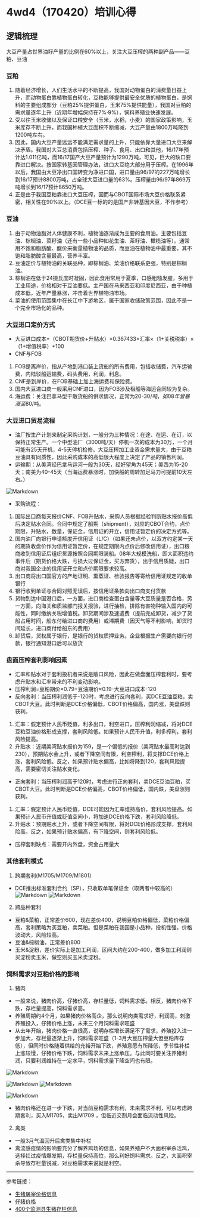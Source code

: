 # 4wd4（170420）培训心得
## 逻辑梳理
大豆产量占世界油籽产量的比例在60%以上，关注大豆压榨的两种副产品——豆粕、豆油
### 豆粕
1. 随着经济增长，人们生活水平的不断提高，我国对动物蛋白的消费量日益上升，而动物蛋白靠植物蛋白转化，豆粕能够提供最安全优质的植物蛋白，是饲料的主要组成部分（豆粕25%提供蛋白，玉米75%提供能量），我国对豆粕的需求量逐年上升（近期年增幅保持在7%·9%），饲料养殖业快速发展。
2. 受以往玉米收储以及保证口粮安全（玉米，水稻，小麦）的国家政策影响，玉米库存不断上升，而我国种植大豆面积不断缩减，大豆产量由1800万吨降到1200吨左右。
3. 因此，国内大豆产量远远不能满足需求量的上升，只能依靠大量进口大豆来解决矛盾。我国对大豆总消费包括压榨、种子、食用、出口和其他，16/17年预计达1.011亿吨，而16/17国产大豆产量预计为1290万吨，可见，巨大的缺口要靠进口解决。按国家转基因管理办法，进口大豆绝大部分用于压榨。在1996年以后，我国由大豆净出口国转变为净进口国，进口量由96/97的227万吨增长到16/17预计8800万吨，占全球大豆进口量的63%。压榨量由96/97年869万吨增长到16/17预计8650万吨。
4. 正是由于我国豆粕靠进口大豆压榨，因而与CBOT国际市场大豆价格联系紧密，相关性在90%以上。（DCE豆一标的的是国产非转基因大豆，不作参考）
### 豆油
1. 由于动物油脂对人体健康不利，植物油逐渐成为主要的食用油。主要包括豆油、棕榈油、菜籽油（还有一些小品种如花生油、茶籽油、橄榄油等）。通常用不饱和脂肪酸、酸价来衡量植物油的品质，而豆油在植物油中最重要，其不饱和脂肪酸含量最高，营养丰富。
2. 豆油定价与植物油的关联品种，即棕榈油、菜油价格联系更强，特别是棕榈油。
3. 棕榈油在低于24摄氏度时凝固，因此食用常用于夏季，口感粗糙发腥，多用于工业用途，价格相对于豆油要低。主产国在马来西亚和印度尼西亚，由于种植成本低，近年产量暴涨，冲击着世界植物油市场。
4. 菜油的使用范围集中在长江中下游地区，属于国家收储政策范围，因此不是一个完全市场化的品种。
### 大豆进口定价方式
- 大豆进口成本=（CBOT期货价+升贴水）×0.367433×汇率×（1+关税税率）×（1+增值税率）+100
- CNF与FOB
1. FOB是离岸价，指从产地到港口装上货船的所有费用，包括收储费，汽车运输费，内陆驳船运输费，码头费用，利润，利息。
2. CNF是到岸价，在FOB基础上加上海运费和保险费。
3. 国内大豆进口商一般采用CNF进口，因为FOB涉及租船等海运合同较为复杂。
4. 海运费：关注巴拿马型干散货船的供求情况，正常为20-30$/吨，如08年曾暴涨至80$/吨。

### 大豆进口贸易流程
- 油厂按生产计划来制定采购计划，一般分为三种情况：在途、在运、在订，以保持正常生产。一个中型油厂（3000吨/天）停机一次的成本为30万，一个月可能有25天开机，4-5天停机检修。大豆压榨加工业资金需求量大，由于豆粕豆油具有同质性，因此采购成本的高低很大程度上决定了产品的销售利润。
- 运输期：从美湾经巴拿马运河一般为30天，经好望角为45天；美西为15-20天；南美为40-45天（当海运费暴涨时，加快船的周转加足马力可提前10天左右。）

![Markdown](http://i1.piimg.com/591986/f9a02a23d49684f4.png)

- 采购流程：
1. 国际出口商每天报价CNF、FOB升贴水，采购人员根据经验判断贴水报价高低后决定贴水合同。合同中规定了船期（shipment），对应的CBOT合约，点价期限，升贴水，数量，保证金，信用证的开立，信用证暂定价的决定方式等。
2. 国内油厂向银行申请额度开信用证（L/C）（如果还未点价，以双方约定某一天的期货收盘价作为信用证暂定价，在规定期限内点价后修改信用证），出口粮商收到信用证后组织货源按照合同期限装船。08年大规模洗船，即大面积违约事件后（期货价格大跌，亏损大过保证金，买方弃货），出于信用质疑，出口商对我国企业的信用证开立和点价期限要求较高。
3. 出口商将出口国官方的产地证明、熏蒸证、检验报告等寄给信用证规定的收单银行
4. 银行收到单证与合同对照无误后，按信用证条款向出口商支付货款
5. 货物到达中国港口后，一方面，进口商检查蛋白含量等大豆质量是否合格，另一方面，向海关和质监部门报关报验，进行抽检，排除有害物种输入国内的可能性，同时缴纳关税增值税。卸货期间涉及速遣费（提前完成卸货，减少了货船占用时间，船东付给进口商的费用）或滞期费（因天气等不利影响，卸货时间延长，进口商付给船东的费用）
6. 卸货后，货权属于银行，是银行的货权质押业务。企业根据生产需要向银行付款，银行通知港口后可以放货

### 盘面压榨套利影响因素
- 汇率和贴水对于套利投机者来说是敞口风险，因此在做盘面压榨套利时，要考虑升贴水和汇率带来的不利变动影响。
- 压榨利润=豆粕期价×0.79+豆油期价×0.19-大豆进口成本-120
- 反向套利：当压榨利润低于-120时，考虑进行反向套利，买DCE豆油豆粕，卖CBOT大豆。此时判断是DCE价格偏低，CBOT价格偏高，国内涨，美盘跌则获利。
1. 汇率：假定预计人民币贬值，利多出口，利空进口，压榨利润缩减，将对DCE豆粕豆油价格形成支撑，套利风险低。如果预计人民币升值，利多榨利，套利风险提高。
2. 升贴水：近期美湾贴水报价为159，是一个偏低的报价（美湾贴水最高时达到230），预期贴水会上升，或者下降空间有限，利空榨利，将支撑DCE价格上涨，套利风险低。反之，如果预计贴水偏高，比如将降到120，套利风险提高，需要密切关注贴水变化。
- 正向套利：当压榨利润高于120时，考虑进行正向套利，卖DCE豆油豆粕，买CBOT大豆。此时判断是DCE价格偏高，CBOT价格偏低，国内跌，美盘涨则获利。
1. 汇率：假定预计人民币贬值，DCE可能因为汇率维持高价，套利风险提高。如果预计人民币升值或贬值空间小，将加速DCE价格下跌，套利风险降低。
2. 升贴水：预期贴水上升，或者下降空间有限，将对DCE价格形成支撑，套利风险高。反之，如果预计贴水偏高，有下降空间，则套利风险低。
- 压榨套利缺点：需要开内外盘，资金占用量大

### 其他套利模式
1. 跨期套利(M1705/M1709/M1801)
- DCE推出标准套利合约（SP），只收取单笔保证金（取两者中较高的）
![Markdown](http://i4.buimg.com/591986/f3ae4ef6611685f5.png)
![Markdown](http://i4.buimg.com/591986/04cbfead505efc06.png)
2. 跨品种套利
- 豆粕&菜粕，正常差价600，现在差价400，说明豆粕价格偏低，菜粕价格偏高，套利策略为买豆粕，卖菜粕。但是菜粕在我国是小品种，投机性强，价格波动大，风险较高。
- 豆油&棕榈油，正常差价800
- 玉米&淀粉，差价实际上是加工利润，区间大约在200-400，做多加工利润则买淀粉卖玉米，做空则买玉米卖淀粉。

### 饲料需求对豆粕价格的影响
1. 猪肉
- 一般来说，猪肉价高，仔猪价高，存栏量低，饲料需求低。相反，猪肉价格下跌，存栏量提高，饲料需求高。
- 养殖周期约4个月，如果猪肉价格高企，那么说明肉类需求好，利润高，刺激养殖投入，仔猪价格上涨，未来三个月饲料需求旺盛
- 从去年开始，猪肉价格一直很高，说明存栏增长满足不了需求，养殖投入进一步加大，存栏量逐渐上升，饲料需求旺盛（1-3月大豆压榨量大但豆粕库存低），但同时价格随着供给的充裕开始下跌，养殖意愿有所降低，季节性补栏上涨较慢，仔猪价格下跌，饲料需求未来上涨承压。与此同时要关注养猪利润，只要利润维持在一定水平，饲料需求量下降空间也有限。

![Markdown](http://i4.buimg.com/591986/01f497101b516c90.png)
<br/>

![Markdown](https://camo.githubusercontent.com/16fc8ce76279a15eb7eccb9f8a46a8522e612db4/687474703a2f2f6f6f3878626436396d2e626b742e636c6f7564646e2e636f6d2f322545362539432538382545372539342539462545372538432541412545352541442539382545362541302538462545392538372538462e706e67)
![Markdown](https://camo.githubusercontent.com/185d6c0f71311b05ed2bbf0b9daeeb887c28d683/687474703a2f2f6f6f3878626436396d2e626b742e636c6f7564646e2e636f6d2f332545362539432538382545372539342539462545372538432541412545352541442539382545362541302538462545392538372538462e706e67)
<br/>

![Markdown](http://i1.piimg.com/591986/1e3de5fca7a51d74.png)

- 猪肉价格还在进一步下跌，对当前豆粕需求有利，未来需求不利，可以考虑跨期套利，买入M1705，卖出M1709
，但临近交割月会面临流动性风险。
2. 禽类
- 一般3月气温回升后禽类集中补栏
- 禽流感疫情的影响要充分了解养鸡场的信息，如果养殖户不大面积宰杀活鸡，选择扛过疫情爆发期，存栏量保持高位，那么利好饲料需求。反之，大面积宰杀导致存栏量锐减，对豆粕需求来说就是利空。
----------
参考链接：
- [生猪屠宰价格信息](http://www.moa.gov.cn/zwllm/jcyj/201704/t20170420_5576025.htm)
- [仔猪价格](http://www.moa.gov.cn/zwllm/jcyj/201704/t20170420_5576000.htm)
- [400个监测县生猪存栏信息](http://www.moa.gov.cn/zwllm/jcyj/201704/t20170414_5560142.htm)
